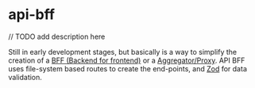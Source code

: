 # api-bff

// TODO add description here

Still in early development stages, but basically is a way to simplify the creation of a [BFF (Backend for frontend)](https://www.linkedin.com/pulse/bff-backend-frontend-pattern-microservices-arpit-bhayani/) or a [Aggregator/Proxy](https://medium.com/nerd-for-tech/design-patterns-for-microservices-aggregator-pattern-99c122ac6b73).
API BFF uses file-system based routes to create the end-points, and [Zod](https://zod.dev/) for data validation.

